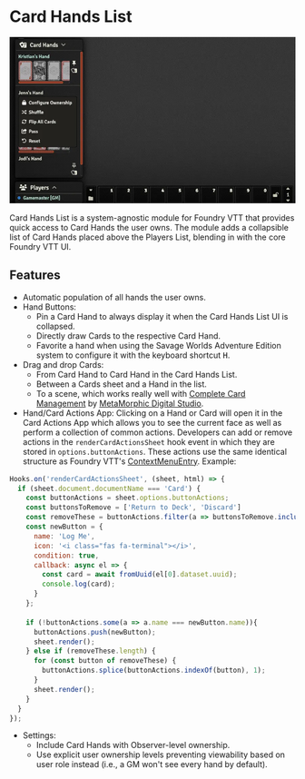 # Card Hands List

![Screenshot of Card Hands List showing the UI and context menu](https://raw.githubusercontent.com/kristianserrano/card-hands-list/main/assets/images/card-hands-ui.webp)

Card Hands List is a system-agnostic module for Foundry VTT that provides quick access to Card Hands the user owns. The module adds a collapsible list of Card Hands placed above the Players List, blending in with the core Foundry VTT UI.

## Features

- Automatic population of all hands the user owns.
- Hand Buttons:
  - Pin a Card Hand to always display it when the Card Hands List UI is collapsed.
  - Directly draw Cards to the respective Card Hand.
  - Favorite a hand when using the Savage Worlds Adventure Edition system to configure it with the keyboard shortcut <kbd>H</kbd>.
- Drag and drop Cards:
  - From Card Hand to Card Hand in the Card Hands List.
  - Between a Cards sheet and a Hand in the list.
  - To a scene, which works really well with [Complete Card Management](https://foundryvtt.com/packages/complete-card-management) by [MetaMorphic Digital Studio](https://metamorphic-digital.com/).
- Hand/Card Actions App: Clicking on a Hand or Card will open it in the Card Actions App which allows you to see the current face as well as perform a collection of common actions. Developers can add or remove actions in the `renderCardActionsSheet` hook event in which they are stored in `options.buttonActions`. These actions use the same identical structure as Foundry VTT's [ContextMenuEntry](https://foundryvtt.com/api/interfaces/client.ContextMenuEntry.html). Example:

```js
Hooks.on('renderCardActionsSheet', (sheet, html) => {
  if (sheet.document.documentName === 'Card') {
    const buttonActions = sheet.options.buttonActions;
    const buttonsToRemove = ['Return to Deck', 'Discard']
    const removeThese = buttonActions.filter(a => buttonsToRemove.includes(a.name));
    const newButton = {
      name: 'Log Me',
      icon: '<i class="fas fa-terminal"></i>',
      condition: true,
      callback: async el => {
        const card = await fromUuid(el[0].dataset.uuid);
        console.log(card);
      }
    };

    if (!buttonActions.some(a => a.name === newButton.name)){
      buttonActions.push(newButton);
      sheet.render();
    } else if (removeThese.length) {
      for (const button of removeThese) {
        buttonActions.splice(buttonActions.indexOf(button), 1);
      }
      sheet.render();
    }
  }
});
```

- Settings:
  - Include Card Hands with Observer-level ownership.
  - Use explicit user ownership levels preventing viewability based on user role instead (i.e., a GM won't see every hand by default).
